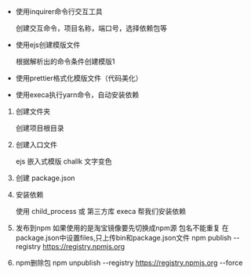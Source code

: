 - 使用inquirer命令行交互工具
  
    创建交互命令，项目名称，端口号，选择依赖包等
- 使用ejs创建模版文件
  
    根据解析出的命令条件创建模版1
    
- 使用prettier格式化模版文件（代码美化）

- 使用execa执行yarn命令，自动安装依赖
  
1. 创建文件夹

    创建项目根目录

1. 创建入口文件
   
    ejs 嵌入式模版
    challk 文字变色

3. 创建 package.json

4. 安装依赖

    使用 child_process 或 第三方库 execa 帮我们安装依赖
5. 发布到npm
    如果使用的是淘宝镜像要先切换成npm源
    包名不能重复
    在package.json中设置files,只上传bin和package.json文件
    npm publish --registry https://registry.npmjs.org
6. npm删除包
    npm unpublish --registry https://registry.npmjs.org --force